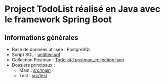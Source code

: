 # Project TodoList réalisé en Java avec le framework Spring Boot

## Informations générales

- Base de données utilisée : PostgreSQL
- Script SQL : [untitled.sql](src/external/untitled.sql)
- Collection Postman : [TodolistJ.postman_collection.json](src/external/TodolistJ.postman_collection.json)
- Dossiers principaux :
  - Main : [src/main](src/main)
  - Test : [src/test](src/test)
